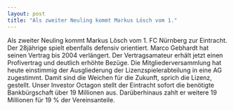 ```yaml
---
layout: post
title: "Als zweiter Neuling kommt Markus Lösch vom 1."
---
```


Als zweiter Neuling kommt Markus Lösch vom 1. FC Nürnberg zur Eintracht. Der 28jährige spielt ebenfalls defensiv orientiert. Marco Gebhardt hat seinen Vertrag bis 2004 verlängert. Der Vertragsamateur erhält jetzt einen Profivertrag und deutlich erhöhte Bezüge. Die Mitgliederversammlung hat heute einstimmig der Ausgliederung der Lizenzspielerabteilung in eine AG zugestimmt. Damit sind die Weichen für die Zukunft, sprich die Lizenz, gestellt. Unser Investor Octagon stellt der Eintracht sofort die benötigte Bankbürgschaft über 19 Millionen aus. Darüberhinaus zahlt er weitere 19 Millionen für 19 % der Vereinsanteile.
